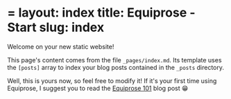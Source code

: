 =
layout: index
title: Equiprose - Start
slug: index
=

Welcome on your new static website!

This page's content comes from the file `_pages/index.md`. Its template uses the `[posts]` array to index your blog posts contained in the `_posts` directory.

Well, this is yours now, so feel free to modify it! If it's your first time using Equiprose, I suggest you to read the [Equiprose 101](/blog/equiprose-101.html) blog post :grin:
